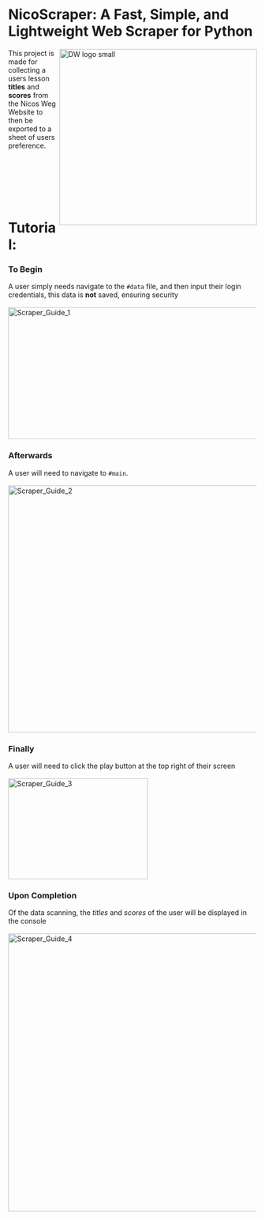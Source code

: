 # NicoScraper:   A Fast, Simple, and Lightweight Web Scraper for Python
<img align="right" width="400" height="357" alt="DW logo small" src="https://github.com/user-attachments/assets/7d2f8094-643a-48f0-bf9f-922f48cc1c56" />

This project is made for collecting a users lesson **titles** and **scores** from the Nicos Weg Website to then be exported to a sheet of users preference.
<br>
<br>
<br>
<br>
<br>
<br>
<br>
# Tutorial:
### To Begin ###
A user simply needs navigate to the `#data` file, and then input their login credentials, this data is **not** saved, ensuring security
<br>
<br>
<img width="719" height="267" alt="Scraper_Guide_1" src="https://github.com/user-attachments/assets/ae42fed3-35ca-4a3c-98d9-d3dd76c0f397" />
<br>
### Afterwards ### 
A user will need to navigate to `#main`.
<br>
<br>
<img width="1000" height="500" alt="Scraper_Guide_2" src="https://github.com/user-attachments/assets/08bcc795-7376-46a9-aebf-d60ce48cddaf" />
<br>
### Finally ###
A user will need to click the play button at the top right of their screen
<br>
<br>
<img width="283" height="204" alt="Scraper_Guide_3" src="https://github.com/user-attachments/assets/8aedd2e1-72ed-4228-a87c-5b0bc287f86d" />
<br>
### Upon Completion ### 
Of the data scanning, the *titles* and *scores* of the user will be displayed in the console
<br>
<br>
<img width="1582" height="563" alt="Scraper_Guide_4" src="https://github.com/user-attachments/assets/8ae762ba-c15c-4f7d-8ece-5e77ce7d22b7" />



